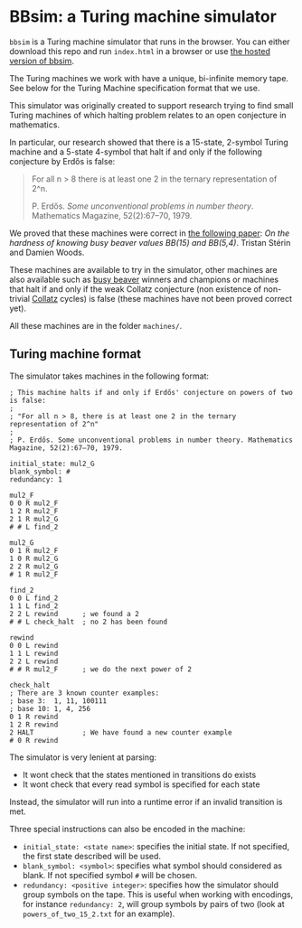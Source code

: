 # BBsim: a Turing machine simulator

`bbsim` is a Turing machine simulator that runs in the browser. You can either download this repo and run `index.html` in a browser or use [the hosted version of bbsim](https://dna.hamilton.ie/tsterin/bbsim).

The Turing machines we work with have a unique, bi-infinite memory tape. See below for the Turing Machine specification format that we use.

This simulator was originally created to support research trying to find small Turing machines of which halting problem relates to an open conjecture in mathematics.

In particular, our research showed that there is a 15-state, 2-symbol Turing machine and a 5-state 4-symbol that halt if and only if the following conjecture by Erdős is false:

> For all n > 8 there is at least one 2 in the ternary representation of 2^n.
>
> P. Erdős. _Some unconventional problems in number theory_. Mathematics Magazine, 52(2):67–70, 1979.

We proved that these machines were correct in [the following paper](): _On the hardness of knowing busy beaver values BB(15) and BB(5,4)_. Tristan Stérin and Damien Woods.

These machines are available to try in the simulator, other machines are also available such as [busy beaver](https://webusers.imj-prg.fr/~pascal.michel/bbc.html) winners and champions or machines that halt if and only if the weak Collatz conjecture (non existence of non-trivial [Collatz](https://en.wikipedia.org/wiki/Collatz_conjecture) cycles) is false (these machines have not been proved correct yet).

All these machines are in the folder `machines/`.

## Turing machine format

The simulator takes machines in the following format:

```
; This machine halts if and only if Erdős' conjecture on powers of two is false:
;
; "For all n > 8, there is at least one 2 in the ternary representation of 2^n"
;
; P. Erdős. Some unconventional problems in number theory. Mathematics Magazine, 52(2):67–70, 1979.

initial_state: mul2_G
blank_symbol: #
redundancy: 1

mul2_F
0 0 R mul2_F
1 2 R mul2_F
2 1 R mul2_G
# # L find_2

mul2_G
0 1 R mul2_F
1 0 R mul2_G
2 2 R mul2_G
# 1 R mul2_F

find_2
0 0 L find_2
1 1 L find_2
2 2 L rewind      ; we found a 2
# # L check_halt  ; no 2 has been found

rewind
0 0 L rewind
1 1 L rewind
2 2 L rewind
# # R mul2_F      ; we do the next power of 2

check_halt
; There are 3 known counter examples:
; base 3:  1, 11, 100111
; base 10: 1, 4, 256
0 1 R rewind
1 2 R rewind
2 HALT            ; We have found a new counter example
# 0 R rewind
```

The simulator is very lenient at parsing:

- It wont check that the states mentioned in transitions do exists
- It wont check that every read symbol is specified for each state

Instead, the simulator will run into a runtime error if an invalid transition is met.

Three special instructions can also be encoded in the machine:

- `initial_state: <state name>`: specifies the initial state. If not specified, the first state described will be used.
- `blank_symbol: <symbol>`: specifies what symbol should considered as blank. If not specified symbol `#` will be chosen.
- `redundancy: <positive integer>`: specifies how the simulator should group symbols on the tape. This is useful when working with encodings, for instance `redundancy: 2`, will group symbols by pairs of two (look at `powers_of_two_15_2.txt` for an example).

